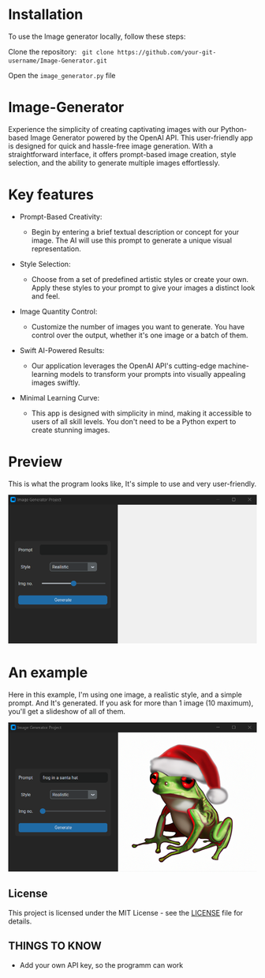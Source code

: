 # Installation
To use the Image generator locally, follow these steps:

Clone the repository: 
` git clone https://github.com/your-git-username/Image-Generator.git`

Open the `image_generator.py` file


# Image-Generator
Experience the simplicity of creating captivating images with our Python-based Image Generator powered by the OpenAI API. This user-friendly app is designed for quick and hassle-free image generation. With a straightforward interface, it offers prompt-based image creation, style selection, and the ability to generate multiple images effortlessly.
# Key features
* Prompt-Based Creativity:
  * Begin by entering a brief textual description or concept for your image. The AI will use this prompt to generate a unique visual representation.
    
* Style Selection:
  * Choose from a set of predefined artistic styles or create your own. Apply these styles to your prompt to give your images a distinct look and feel.
    
* Image Quantity Control:
  * Customize the number of images you want to generate. You have control over the output, whether it's one image or a batch of them.
    
* Swift AI-Powered Results:
  * Our application leverages the OpenAI API's cutting-edge machine-learning models to transform your prompts into visually appealing images swiftly.
    
* Minimal Learning Curve:
  * This app is designed with simplicity in mind, making it accessible to users of all skill levels. You don't need to be a Python expert to create stunning images.

# Preview
This is what the program looks like, It's simple to use and very user-friendly.

<div>
 <img src="images/pic_img_gen.png" alt="example">
</div>

# An example
Here in this example, I'm using one image, a realistic style, and a simple prompt. And It's generated. If you ask for more than 1 image (10 maximum), you'll get a slideshow of all of them.

<div>
 <img src="images/exampe_of_imggen.png" alt="image2">
</div>



## License

This project is licensed under the MIT License - see the [LICENSE](LICENSE) file for details.
 
## THINGS TO KNOW
- Add your own API key, so the programm can work

